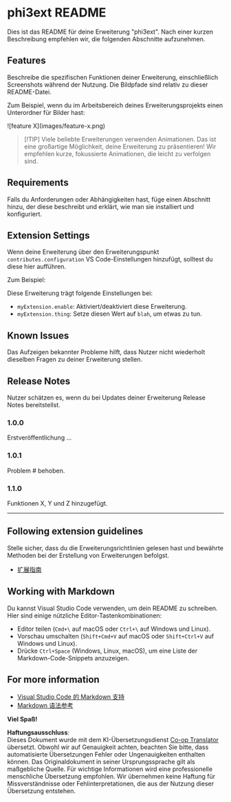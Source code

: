 <!--
CO_OP_TRANSLATOR_METADATA:
{
  "original_hash": "be0b2937160c486180ded27e4f14adeb",
  "translation_date": "2025-07-16T16:33:00+00:00",
  "source_file": "code/07.Lab/01/AIPC/extensions/phi3ext/README.md",
  "language_code": "de"
}
-->
# phi3ext README

Dies ist das README für deine Erweiterung "phi3ext". Nach einer kurzen Beschreibung empfehlen wir, die folgenden Abschnitte aufzunehmen.

## Features

Beschreibe die spezifischen Funktionen deiner Erweiterung, einschließlich Screenshots während der Nutzung. Die Bildpfade sind relativ zu dieser README-Datei.

Zum Beispiel, wenn du im Arbeitsbereich deines Erweiterungsprojekts einen Unterordner für Bilder hast:

\!\[feature X\]\(images/feature-x.png\)

> [!TIP] Viele beliebte Erweiterungen verwenden Animationen. Das ist eine großartige Möglichkeit, deine Erweiterung zu präsentieren! Wir empfehlen kurze, fokussierte Animationen, die leicht zu verfolgen sind.

## Requirements

Falls du Anforderungen oder Abhängigkeiten hast, füge einen Abschnitt hinzu, der diese beschreibt und erklärt, wie man sie installiert und konfiguriert.

## Extension Settings

Wenn deine Erweiterung über den Erweiterungspunkt `contributes.configuration` VS Code-Einstellungen hinzufügt, solltest du diese hier aufführen.

Zum Beispiel:

Diese Erweiterung trägt folgende Einstellungen bei:

* `myExtension.enable`: Aktiviert/deaktiviert diese Erweiterung.
* `myExtension.thing`: Setze diesen Wert auf `blah`, um etwas zu tun.

## Known Issues

Das Aufzeigen bekannter Probleme hilft, dass Nutzer nicht wiederholt dieselben Fragen zu deiner Erweiterung stellen.

## Release Notes

Nutzer schätzen es, wenn du bei Updates deiner Erweiterung Release Notes bereitstellst.

### 1.0.0

Erstveröffentlichung ...

### 1.0.1

Problem # behoben.

### 1.1.0

Funktionen X, Y und Z hinzugefügt.

---

## Following extension guidelines

Stelle sicher, dass du die Erweiterungsrichtlinien gelesen hast und bewährte Methoden bei der Erstellung von Erweiterungen befolgst.

* [扩展指南](https://code.visualstudio.com/api/references/extension-guidelines?WT.mc_id=aiml-137032-kinfeylo)

## Working with Markdown

Du kannst Visual Studio Code verwenden, um dein README zu schreiben. Hier sind einige nützliche Editor-Tastenkombinationen:

* Editor teilen (`Cmd+\` auf macOS oder `Ctrl+\` auf Windows und Linux).
* Vorschau umschalten (`Shift+Cmd+V` auf macOS oder `Shift+Ctrl+V` auf Windows und Linux).
* Drücke `Ctrl+Space` (Windows, Linux, macOS), um eine Liste der Markdown-Code-Snippets anzuzeigen.

## For more information

* [Visual Studio Code 的 Markdown 支持](http://code.visualstudio.com/docs/languages/markdown?WT.mc_id=aiml-137032-kinfeylo)
* [Markdown 语法参考](https://help.github.com/articles/markdown-basics/)

**Viel Spaß!**

**Haftungsausschluss**:  
Dieses Dokument wurde mit dem KI-Übersetzungsdienst [Co-op Translator](https://github.com/Azure/co-op-translator) übersetzt. Obwohl wir auf Genauigkeit achten, beachten Sie bitte, dass automatisierte Übersetzungen Fehler oder Ungenauigkeiten enthalten können. Das Originaldokument in seiner Ursprungssprache gilt als maßgebliche Quelle. Für wichtige Informationen wird eine professionelle menschliche Übersetzung empfohlen. Wir übernehmen keine Haftung für Missverständnisse oder Fehlinterpretationen, die aus der Nutzung dieser Übersetzung entstehen.